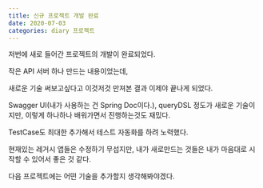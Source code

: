 ```yaml
---
title: 신규 프로젝트 개발 완료
date: 2020-07-03
categories: diary 프로젝트
---
```

저번에 새로 들어간 프로젝트의 개발이 완료되었다.

작은 API 서버 하나 만드는 내용이었는데,

새로운 기술 써보고싶다고 이것저것 만져본 결과 이제야 끝나게 되었다.

Swagger UI(내가 사용하는 건 Spring Doc이다.), queryDSL 정도가 새로운 기술이지만, 이렇게 하나하나 배워가면서 진행하는것도 재밌다.

TestCase도 최대한 추가해서 테스트 자동화를 하려 노력했다.

현재있는 레거시 앱들은 수정하기 무섭지만, 내가 새로만드는 것들은 내가 마음대로 시작할 수 있어서 좋은 것 같다.

다음 프로젝트에는 어떤 기술을 추가할지 생각해봐야겠다.
